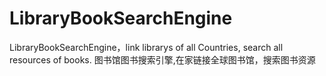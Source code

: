 # LibraryBookSearchEngine
LibraryBookSearchEngine，link librarys  of all Countries, search all resources of books. 图书馆图书搜索引擎,在家链接全球图书馆，搜索图书资源
